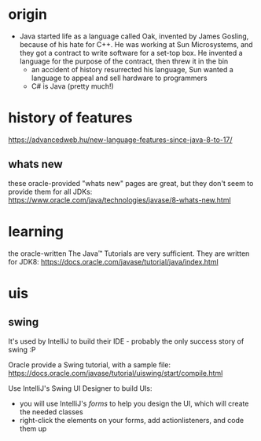 # origin

- Java started life as a language called Oak, invented by James Gosling, because of his hate for C++. He was working at Sun Microsystems, and they got a contract to write software for a set-top box. He invented a language for the purpose of the contract, then threw it in the bin
  - an accident of history resurrected his language, Sun wanted a language to appeal and sell hardware to programmers
  - C# is Java (pretty much!)

# history of features

https://advancedweb.hu/new-language-features-since-java-8-to-17/

## whats new

these oracle-provided "whats new" pages are great, but they don't seem to provide them for all JDKs: https://www.oracle.com/java/technologies/javase/8-whats-new.html

# learning

the oracle-written The Java™ Tutorials are very sufficient. They are written for JDK8: https://docs.oracle.com/javase/tutorial/java/index.html

# uis
## swing
It's used by IntelliJ to build their IDE - probably the only success story of swing :P

Oracle provide a Swing tutorial, with a sample file:
https://docs.oracle.com/javase/tutorial/uiswing/start/compile.html

Use IntelliJ's Swing UI Designer to build UIs:
- you will use IntelliJ's _forms_ to help you design the UI, which will create the needed classes
- right-click the elements on your forms, add actionlisteners, and code them up